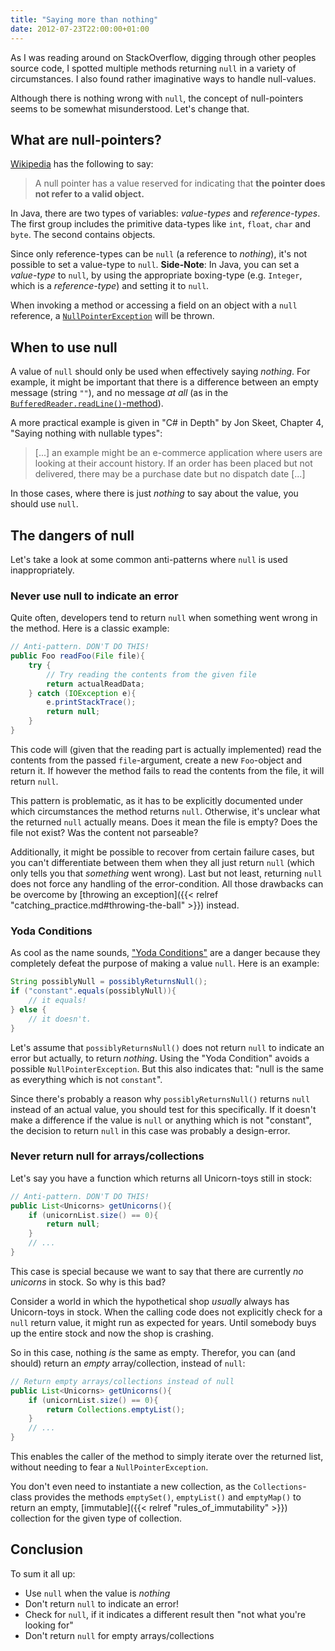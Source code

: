 ```yaml
---
title: "Saying more than nothing"
date: 2012-07-23T22:00:00+01:00
---
```


As I was reading around on StackOverflow, digging through other peoples source code, I spotted multiple methods returning `null` in a variety of circumstances. I also found rather imaginative ways to handle null-values.

Although there is nothing wrong with `null`, the concept of null-pointers seems to be somewhat misunderstood. Let's change that.

<!--note-->

## What are null-pointers?

[Wikipedia](http://en.wikipedia.org/wiki/Null_pointer#Null_pointer) has the following to say:

> A null pointer has a value reserved for indicating that **the pointer does not refer to a valid object.**

In Java, there are two types of variables: *value-types* and *reference-types*. The first group includes the primitive data-types like `int`, `float`, `char` and `byte`. The second contains objects.

Since only reference-types can be `null` (a reference to *nothing*), it's not possible to set a value-type to `null`. **Side-Note**: In Java, you can set a *value-type* to `null`, by using the appropriate boxing-type (e.g. `Integer`, which is a *reference-type*) and setting it to `null`.

When invoking a method or accessing a field on an object with a `null` reference, a [`NullPointerException`](http://docs.oracle.com/javase/6/docs/api/java/lang/NullPointerException.html) will be thrown.

## When to use null

A value of `null` should only be used when effectively saying *nothing*. For example, it might be important that there is a difference between an empty message (string `""`), and no message *at all* (as in the [`BufferedReader.readLine()`-method](http://docs.oracle.com/javase/6/docs/api/java/io/BufferedReader.html#readLine%28%29)).

A more practical example is given in "C# in Depth" by Jon Skeet, Chapter 4, "Saying nothing with nullable types":

> [...] an example might be an e-commerce application where users are looking at their account history. If an order has
> been placed but not delivered, there may be a purchase date but no dispatch date [...]

In those cases, where there is just *nothing* to say about the value, you should use `null`.

## The dangers of null

Let's take a look at some common anti-patterns where `null` is used inappropriately.

### Never use null to indicate an error

Quite often, developers tend to return `null` when something went wrong in the method. Here is a classic example:

```java
// Anti-pattern. DON'T DO THIS!
public Foo readFoo(File file){
    try {
        // Try reading the contents from the given file
        return actualReadData;
    } catch (IOException e){
        e.printStackTrace();
        return null;
    }
}
```

This code will (given that the reading part is actually implemented) read the contents from the passed `file`-argument, create a new `Foo`-object and return it. If however the method fails to read the contents from the file, it will return `null`.

This pattern is problematic, as it has to be explicitly documented under which circumstances the method returns `null`. Otherwise, it's unclear what the returned `null` actually means. Does it mean the file is empty? Does the file not exist? Was the content not parseable?

Additionally, it might be possible to recover from certain failure cases, but you can't differentiate between them when they all just return `null` (which only tells you that *something* went wrong). Last but not least, returning `null` does not force any handling of the error-condition. All those drawbacks can be overcome by [throwing an exception]({{< relref "catching_practice.md#throwing-the-ball" >}}) instead.

### Yoda Conditions

As cool as the name sounds, ["Yoda Conditions"](http://www.codinghorror.com/blog/2012/07/new-programming-jargon.html) are a danger because they completely defeat the purpose of making a value `null`. Here is an example:

```java
String possiblyNull = possiblyReturnsNull();
if ("constant".equals(possiblyNull)){
    // it equals!
} else {
    // it doesn't.
}
```

Let's assume that `possiblyReturnsNull()` does not return `null` to indicate an error but actually, to return *nothing*. Using the "Yoda Condition" avoids a possible `NullPointerException`. But this also indicates that: "null is the same as everything which is not `constant`".

Since there's probably a reason why `possiblyReturnsNull()` returns `null` instead of an actual value, you should test for this specifically. If it doesn't make a difference if the value is `null` or anything which is not "constant", the decision to return `null` in this case was probably a design-error.

### Never return null for arrays/collections

Let's say you have a function which returns all Unicorn-toys still in stock:

```java
// Anti-pattern. DON'T DO THIS!
public List<Unicorns> getUnicorns(){
    if (unicornList.size() == 0){
        return null;
    }
    // ...
}
```

This case is special because we want to say that there are currently *no unicorns* in stock. So why is this bad?

Consider a world in which the hypothetical shop *usually* always has Unicorn-toys in stock. When the calling code does not explicitly check for a `null` return value, it might run as expected for years. Until somebody buys up the entire stock and now the shop is crashing.

So in this case, nothing *is* the same as empty. Therefor, you can (and should) return an *empty* array/collection, instead of `null`:

```java
// Return empty arrays/collections instead of null
public List<Unicorns> getUnicorns(){
    if (unicornList.size() == 0){
        return Collections.emptyList();
    }
    // ...
}
```

This enables the caller of the method to simply iterate over the returned list, without needing to fear a `NullPointerException`.

You don't even need to instantiate a new collection, as the `Collections`-class provides the methods `emptySet()`, `emptyList()` and `emptyMap()` to return an empty, [immutable]({{< relref "rules_of_immutability" >}}) collection for the given type of collection.

## Conclusion

To sum it all up:

* Use `null` when the value is *nothing*
* Don't return `null` to indicate an error!
* Check for `null`, if it indicates a different result then "not what you're looking for"
* Don't return `null` for empty arrays/collections
